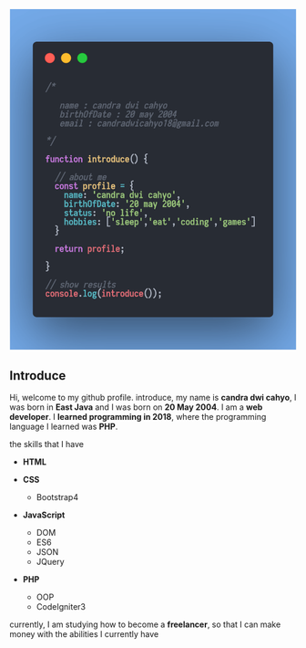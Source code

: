 ![My Profile Picture](https://github.com/candradwicahyo/candradwicahyo/blob/master/me.png)

## Introduce

Hi, welcome to my github profile.  introduce, my name is **candra dwi cahyo**, I was born in **East Java** and I was born on **20 May 2004**. I am a **web developer**.  I **learned programming in 2018**, where the programming language I learned was **PHP**.

 the skills that I have

 * **HTML**
 * **CSS**

   * Bootstrap4
 * **JavaScript**

   * DOM
   * ES6
   * JSON 
   * JQuery
 * **PHP**

   * OOP
   * CodeIgniter3

 currently, I am studying how to become a **freelancer**, so that I can make money with the abilities I currently have
